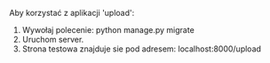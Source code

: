 Aby korzystać z aplikacji 'upload':

1. Wywołaj polecenie: python manage.py migrate
2. Uruchom server.
3. Strona testowa znajduje sie pod adresem: localhost:8000/upload
